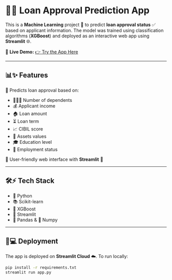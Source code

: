 # 🏦💡 Loan Approval Prediction App

This is a **Machine Learning** project 🤖 to predict **loan approval status** ✅ based on applicant information.
The model was trained using classification algorithms (**XGBoost**) and deployed as an interactive web app using **Streamlit** 🌐.

🔗 **Live Demo:** [👉 Try the App Here](https://loan-approval-prediction-app-by-faldo.streamlit.app)

---

## 📊✨ Features

🔮 Predicts loan approval based on:

* 👨‍👩‍👧 Number of dependents
* 💰 Applicant income
* 🏠 Loan amount
* ⏳ Loan term
* 📈 CIBIL score
* 💎 Assets values
* 🎓 Education level
* 💼 Employment status

🎨 User-friendly web interface with **Streamlit** 🚀

---

## 🛠⚡ Tech Stack

* 🐍 Python
* 📚 Scikit-learn
* 🌲 XGBoost
* 🎨 Streamlit
* 🐼 Pandas & 🔢 Numpy

---

## 🚀💻 Deployment

The app is deployed on **Streamlit Cloud** ☁️.
To run locally:

```bash
pip install -r requirements.txt
streamlit run app.py
```
